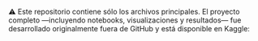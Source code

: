 ⚠️ Este repositorio contiene sólo los archivos principales. El proyecto completo —incluyendo notebooks, visualizaciones y resultados— fue desarrollado originalmente fuera de GitHub y está disponible en Kaggle:
